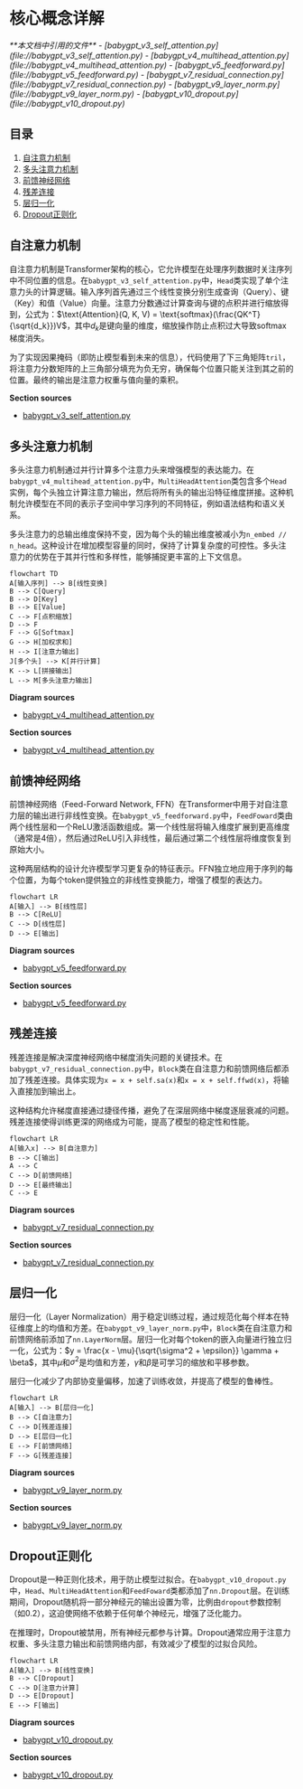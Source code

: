 # 核心概念详解

<cite>
**本文档中引用的文件**
- [babygpt_v3_self_attention.py](file://babygpt_v3_self_attention.py)
- [babygpt_v4_multihead_attention.py](file://babygpt_v4_multihead_attention.py)
- [babygpt_v5_feedforward.py](file://babygpt_v5_feedforward.py)
- [babygpt_v7_residual_connection.py](file://babygpt_v7_residual_connection.py)
- [babygpt_v9_layer_norm.py](file://babygpt_v9_layer_norm.py)
- [babygpt_v10_dropout.py](file://babygpt_v10_dropout.py)
</cite>

## 目录
1. [自注意力机制](#自注意力机制)
2. [多头注意力机制](#多头注意力机制)
3. [前馈神经网络](#前馈神经网络)
4. [残差连接](#残差连接)
5. [层归一化](#层归一化)
6. [Dropout正则化](#dropout正则化)

## 自注意力机制

自注意力机制是Transformer架构的核心，它允许模型在处理序列数据时关注序列中不同位置的信息。在`babygpt_v3_self_attention.py`中，`Head`类实现了单个注意力头的计算逻辑。输入序列首先通过三个线性变换分别生成查询（Query）、键（Key）和值（Value）向量。注意力分数通过计算查询与键的点积并进行缩放得到，公式为：$\text{Attention}(Q, K, V) = \text{softmax}(\frac{QK^T}{\sqrt{d_k}})V$，其中$d_k$是键向量的维度，缩放操作防止点积过大导致softmax梯度消失。

为了实现因果掩码（即防止模型看到未来的信息），代码使用了下三角矩阵`tril`，将注意力分数矩阵的上三角部分填充为负无穷，确保每个位置只能关注到其之前的位置。最终的输出是注意力权重与值向量的乘积。

**Section sources**
- [babygpt_v3_self_attention.py](file://babygpt_v3_self_attention.py#L45-L75)

## 多头注意力机制

多头注意力机制通过并行计算多个注意力头来增强模型的表达能力。在`babygpt_v4_multihead_attention.py`中，`MultiHeadAttention`类包含多个`Head`实例，每个头独立计算注意力输出，然后将所有头的输出沿特征维度拼接。这种机制允许模型在不同的表示子空间中学习序列的不同特征，例如语法结构和语义关系。

多头注意力的总输出维度保持不变，因为每个头的输出维度被减小为`n_embed // n_head`。这种设计在增加模型容量的同时，保持了计算复杂度的可控性。多头注意力的优势在于其并行性和多样性，能够捕捉更丰富的上下文信息。

```mermaid
flowchart TD
A[输入序列] --> B[线性变换]
B --> C[Query]
B --> D[Key]
B --> E[Value]
C --> F[点积缩放]
D --> F
F --> G[Softmax]
G --> H[加权求和]
H --> I[注意力输出]
J[多个头] --> K[并行计算]
K --> L[拼接输出]
L --> M[多头注意力输出]
```

**Diagram sources**
- [babygpt_v4_multihead_attention.py](file://babygpt_v4_multihead_attention.py#L80-L95)

**Section sources**
- [babygpt_v4_multihead_attention.py](file://babygpt_v4_multihead_attention.py#L80-L95)

## 前馈神经网络

前馈神经网络（Feed-Forward Network, FFN）在Transformer中用于对自注意力层的输出进行非线性变换。在`babygpt_v5_feedforward.py`中，`FeedFoward`类由两个线性层和一个ReLU激活函数组成。第一个线性层将输入维度扩展到更高维度（通常是4倍），然后通过ReLU引入非线性，最后通过第二个线性层将维度恢复到原始大小。

这种两层结构的设计允许模型学习更复杂的特征表示。FFN独立地应用于序列的每个位置，为每个token提供独立的非线性变换能力，增强了模型的表达力。

```mermaid
flowchart LR
A[输入] --> B[线性层]
B --> C[ReLU]
C --> D[线性层]
D --> E[输出]
```

**Diagram sources**
- [babygpt_v5_feedforward.py](file://babygpt_v5_feedforward.py#L100-L110)

**Section sources**
- [babygpt_v5_feedforward.py](file://babygpt_v5_feedforward.py#L100-L110)

## 残差连接

残差连接是解决深度神经网络中梯度消失问题的关键技术。在`babygpt_v7_residual_connection.py`中，`Block`类在自注意力和前馈网络后都添加了残差连接。具体实现为`x = x + self.sa(x)`和`x = x + self.ffwd(x)`，将输入直接加到输出上。

这种结构允许梯度直接通过捷径传播，避免了在深层网络中梯度逐层衰减的问题。残差连接使得训练更深的网络成为可能，提高了模型的稳定性和性能。

```mermaid
flowchart LR
A[输入x] --> B[自注意力]
B --> C[输出]
A --> C
C --> D[前馈网络]
D --> E[最终输出]
C --> E
```

**Diagram sources**
- [babygpt_v7_residual_connection.py](file://babygpt_v7_residual_connection.py#L120-L130)

**Section sources**
- [babygpt_v7_residual_connection.py](file://babygpt_v7_residual_connection.py#L120-L130)

## 层归一化

层归一化（Layer Normalization）用于稳定训练过程，通过规范化每个样本在特征维度上的均值和方差。在`babygpt_v9_layer_norm.py`中，`Block`类在自注意力和前馈网络前添加了`nn.LayerNorm`层。层归一化对每个token的嵌入向量进行独立归一化，公式为：$y = \frac{x - \mu}{\sqrt{\sigma^2 + \epsilon}} \gamma + \beta$，其中$\mu$和$\sigma^2$是均值和方差，$\gamma$和$\beta$是可学习的缩放和平移参数。

层归一化减少了内部协变量偏移，加速了训练收敛，并提高了模型的鲁棒性。

```mermaid
flowchart LR
A[输入] --> B[层归一化]
B --> C[自注意力]
C --> D[残差连接]
D --> E[层归一化]
E --> F[前馈网络]
F --> G[残差连接]
```

**Diagram sources**
- [babygpt_v9_layer_norm.py](file://babygpt_v9_layer_norm.py#L130-L145)

**Section sources**
- [babygpt_v9_layer_norm.py](file://babygpt_v9_layer_norm.py#L130-L145)

## Dropout正则化

Dropout是一种正则化技术，用于防止模型过拟合。在`babygpt_v10_dropout.py`中，`Head`、`MultiHeadAttention`和`FeedFoward`类都添加了`nn.Dropout`层。在训练期间，Dropout随机将一部分神经元的输出设置为零，比例由`dropout`参数控制（如0.2），这迫使网络不依赖于任何单个神经元，增强了泛化能力。

在推理时，Dropout被禁用，所有神经元都参与计算。Dropout通常应用于注意力权重、多头注意力输出和前馈网络内部，有效减少了模型的过拟合风险。

```mermaid
flowchart LR
A[输入] --> B[线性变换]
B --> C[Dropout]
C --> D[注意力计算]
D --> E[Dropout]
E --> F[输出]
```

**Diagram sources**
- [babygpt_v10_dropout.py](file://babygpt_v10_dropout.py#L150-L165)

**Section sources**
- [babygpt_v10_dropout.py](file://babygpt_v10_dropout.py#L150-L165)